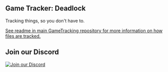 ## Game Tracker: Deadlock

Tracking things, so you don't have to.

[See readme in main GameTracking repository for more information on how files are tracked.](https://github.com/SteamDatabase/GameTracking#readme)

## Join our Discord

[![Join our Discord](https://discord.com/api/guilds/467730051622764565/embed.png?style=banner2)](https://steamdb.info/discord/)
